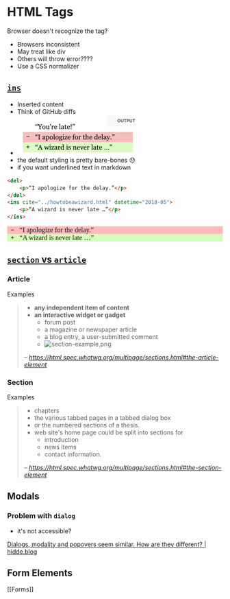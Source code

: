 # HTML Tags

Browser doesn't recognize the tag?

-   Browsers inconsistent
-   May treat like div
-   Others will throw error????
-   Use a CSS normalizer

## [`ins`](https://developer.mozilla.org/en-US/docs/Web/HTML/Element/ins)

-   Inserted content
-   Think of GitHub diffs
-   ![ins-tag.png](ins-tag.png)
-   the default styling is pretty bare-bones 😞
-   if you want underlined text in markdown

```html
<del>
    <p>“I apologize for the delay.”</p>
</del>
<ins cite="../howtobeawizard.html" datetime="2018-05">
    <p>“A wizard is never late …”</p>
</ins>
```

<style>
  del,
  ins {
    display: block;
    text-decoration: none;
    position: relative;
  }

  del {
    background-color: #fbb;
  }

  ins {
    background-color: #d4fcbc;
  }

  del::before,
  ins::before {
    position: absolute;
    left: 0.5rem;
    font-family: monospace;
  }

  del::before {
    content: "−";
  }

  ins::before {
    content: "+";
  }
  :is(del, ins) p {
    margin: 0 1.8rem 0;
    font-family: Georgia, serif;
    font-size: 1rem;
  }
</style>
<div>
  <del>
    <p>“I apologize for the delay.”</p>
  </del>
  <ins cite="../howtobeawizard.html" datetime="2018-05">
    <p>“A wizard is never late …”</p>
  </ins>
</div>

## [`section` vs `article`](https://stackoverflow.com/a/24764861/8479344)

### Article

Examples

> -   **any independent item of content**
> -   **an interactive widget or gadget**
>     -   forum post
>     -   a magazine or newspaper article
>     -   a blog entry, a user-submitted comment
>     -   ![section-example.png](section-example.png)
>
> – <cite>https://html.spec.whatwg.org/multipage/sections.html#the-article-element</cite>

### Section

Examples

> -   chapters
> -   the various tabbed pages in a tabbed dialog box
> -   or the numbered sections of a thesis.
> -   web site's home page could be split into sections for
>     -   introduction
>     -   news items
>     -   contact information.
>
> – <cite>https://html.spec.whatwg.org/multipage/sections.html#the-section-element</cite>


## Modals

### Problem with `dialog`

- it's not accessible?

[Dialogs, modality and popovers seem similar. How are they different? | hidde.blog](https://hidde.blog/dialog-modal-popover-differences/)


## Form Elements

[[Forms]]